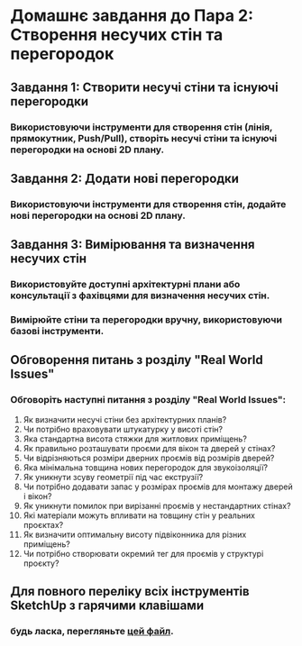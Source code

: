 # Домашнє завдання до Пара 2: Створення несучих стін та перегородок

## Завдання 1: Створити несучі стіни та існуючі перегородки
### Використовуючи інструменти для створення стін (лінія, прямокутник, Push/Pull), створіть несучі стіни та існуючі перегородки на основі 2D плану.

## Завдання 2: Додати нові перегородки
### Використовуючи інструменти для створення стін, додайте нові перегородки на основі 2D плану.

## Завдання 3: Вимірювання та визначення несучих стін
### Використовуйте доступні архітектурні плани або консультації з фахівцями для визначення несучих стін.
### Вимірюйте стіни та перегородки вручну, використовуючи базові інструменти.

## Обговорення питань з розділу "Real World Issues"
### Обговоріть наступні питання з розділу "Real World Issues":
1. Як визначити несучі стіни без архітектурних планів?
2. Чи потрібно враховувати штукатурку у висоті стін?
3. Яка стандартна висота стяжки для житлових приміщень?
4. Як правильно розташувати проєми для вікон та дверей у стінах?
5. Чи відрізняються розміри дверних проємів від розмірів дверей?
6. Яка мінімальна товщина нових перегородок для звукоізоляції?
7. Як уникнути зсуву геометрії під час екструзії?
8. Чи потрібно додавати запас у розмірах проємів для монтажу дверей і вікон?
9. Як уникнути помилок при вирізанні проємів у нестандартних стінах?
10. Які матеріали можуть впливати на товщину стін у реальних проєктах?
11. Як визначити оптимальну висоту підвіконника для різних приміщень?
12. Чи потрібно створювати окремий тег для проємів у структурі проєкту?

## Для повного переліку всіх інструментів SketchUp з гарячими клавішами
### будь ласка, перегляньте [цей файл](sketchup-tools-hotkeys.md).
